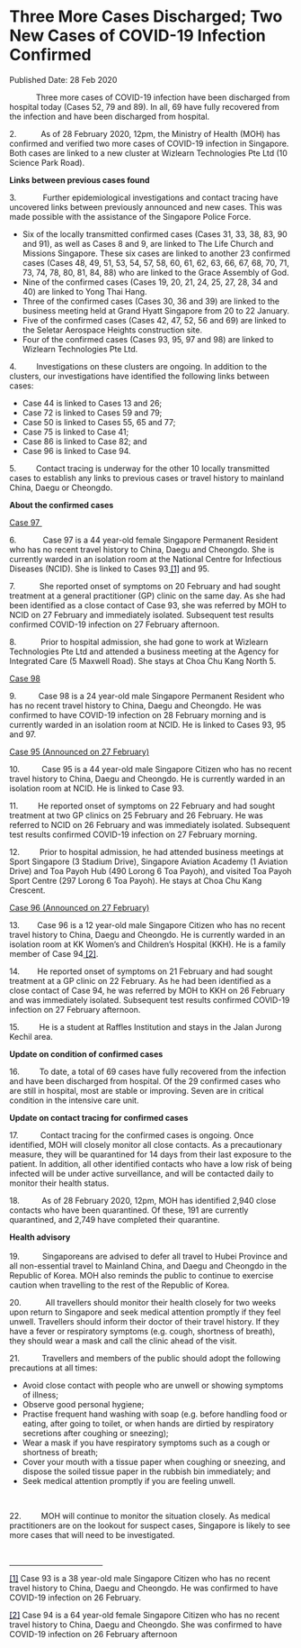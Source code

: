 <html>
    <meta http-equiv="Content-Type" content="text/html; charset=utf-8"/>
    <meta charset="utf-8"/>
    <title>Three More Cases Discharged; Two New Cases of COVID-19 Infection Confirmed</title>
    <body><h1>Three More Cases Discharged; Two New Cases of COVID-19 Infection Confirmed</h1>
    <p>Published Date: 28 Feb 2020</p> <p>&nbsp; &nbsp; &nbsp; &nbsp; &nbsp; &nbsp; Three more cases of COVID-19 infection have been discharged from hospital today (Cases 52, 79 and 89). In all, 69 have fully recovered from the infection and have been discharged from hospital. </p> <p>2. &nbsp; &nbsp; &nbsp; &nbsp; &nbsp; As of 28 February 2020, 12pm, the Ministry of Health (MOH) has confirmed and verified two more cases of COVID-19 infection in Singapore. Both cases are linked to a new cluster at Wizlearn Technologies Pte Ltd (10 Science Park Road).<br></p><p><strong>Links between previous cases found</strong><br></p><p>3. &nbsp; &nbsp; &nbsp; &nbsp; &nbsp;&nbsp; Further epidemiological investigations and contact tracing have uncovered links between previously announced and new cases. This was made possible with the assistance of the Singapore Police Force.<br></p> <ul><li>Six of the locally transmitted confirmed cases (Cases 31, 33, 38, 83, 90 and 91), as well as Cases 8 and 9, are linked to The Life Church and Missions Singapore. These six cases are linked to another 23 confirmed cases (Cases 48, 49, 51, 53, 54, 57, 58, 60, 61, 62, 63, 66, 67, 68, 70, 71, 73, 74, 78, 80, 81, 84, 88) who are linked to the Grace Assembly of God.<br></li><li>Nine of the confirmed cases (Cases 19, 20, 21, 24, 25, 27, 28, 34 and 40) are linked to Yong Thai Hang.&nbsp;<br></li><li>Three of the confirmed cases (Cases 30, 36 and 39) are linked to the business meeting held at Grand Hyatt Singapore from 20 to 22 January.&nbsp;<br></li><li>Five of the confirmed cases (Cases 42, 47, 52, 56 and 69) are linked to the Seletar Aerospace Heights construction site.&nbsp;<br></li><li>Four of the confirmed cases (Cases 93, 95, 97 and 98) are linked to Wizlearn Technologies Pte Ltd.<p style="text-align: justify;"></p></li></ul><p>4. &nbsp; &nbsp; &nbsp; &nbsp; Investigations on these clusters are ongoing. In addition to the clusters, our investigations have identified the following links between cases:<br></p> <ul><li>Case 44 is linked to Cases 13 and 26;</li><li>Case 72 is linked to Cases 59 and 79; </li><li>Case 50 is linked to Cases 55, 65 and 77; </li><li>Case 75 is linked to Case 41; </li><li>Case 86 is linked to Case 82; and</li><li>Case 96 is linked to Case 94. </li></ul><p>5. &nbsp; &nbsp; &nbsp; &nbsp; Contact tracing is underway for the other 10 locally transmitted cases to establish any links to previous cases or travel history to mainland China, Daegu or Cheongdo.<br></p><p><strong>About the confirmed cases&nbsp;</strong><br></p><p><u>Case 97&nbsp;</u><br></p><p>6. &nbsp; &nbsp; &nbsp; &nbsp; &nbsp;&nbsp; Case 97 is a 44 year-old female Singapore Permanent Resident who has no recent travel history to China, Daegu and Cheongdo. She is currently warded in an isolation room at the National Centre for Infectious Diseases (NCID). She is linked to Cases 93<u><font color="#000120"> [1]</font></u> and 95.<br></p><p>7. &nbsp; &nbsp; &nbsp; &nbsp; &nbsp; She reported onset of symptoms on 20 February and had sought treatment at a general practitioner (GP) clinic on the same day. As she had been identified as a close contact of Case 93, she was referred by MOH to NCID on 27 February and immediately isolated. Subsequent test results confirmed COVID-19 infection on 27 February afternoon.<br></p><p>8. &nbsp; &nbsp; &nbsp; &nbsp; &nbsp; Prior to hospital admission, she had gone to work at Wizlearn Technologies Pte Ltd and attended a business meeting at the Agency for Integrated Care (5 Maxwell Road). She stays at Choa Chu Kang North 5.&nbsp;<br></p><p><u>Case 98</u></p><p>9. &nbsp; &nbsp; &nbsp; &nbsp;&nbsp; Case 98 is a 24 year-old male Singapore Permanent Resident who has no recent travel history to China, Daegu and Cheongdo. He was confirmed to have COVID-19 infection on 28 February morning and is currently warded in an isolation room at NCID. He is linked to Cases 93, 95 and 97.&nbsp;<br></p><p><u>Case 95 (Announced on 27 February)</u></p><p>10. &nbsp; &nbsp; &nbsp; &nbsp;&nbsp; Case 95 is a 44 year-old male Singapore Citizen who has no recent travel history to China, Daegu and Cheongdo. He is currently warded in an isolation room at NCID. He is linked to Case 93.<br></p><p>11. &nbsp; &nbsp; &nbsp; &nbsp; He reported onset of symptoms on 22 February and had sought treatment at two GP clinics on 25 February and 26 February. He was referred to NCID on 26 February and was immediately isolated. Subsequent test results confirmed COVID-19 infection on 27 February morning.<br></p><p>12. &nbsp; &nbsp; &nbsp; &nbsp; Prior to hospital admission, he had attended business meetings at Sport Singapore (3 Stadium Drive), Singapore Aviation Academy (1 Aviation Drive) and Toa Payoh Hub (490 Lorong 6 Toa Payoh), and visited Toa Payoh Sport Centre (297 Lorong 6 Toa Payoh). He stays at Choa Chu Kang Crescent.&nbsp;<br></p><p><u>Case 96 (Announced on 27 February)</u><br></p><p>13. &nbsp; &nbsp; &nbsp;&nbsp; Case 96 is a 12 year-old male Singapore Citizen who has no recent travel history to China, Daegu and Cheongdo. He is currently warded in an isolation room at KK Women’s and Children’s Hospital (KKH). He is a family member of Case 94<u><font color="#000120"> [2]</font></u>.<br></p><p>14. &nbsp; &nbsp; &nbsp;&nbsp; He reported onset of symptoms on 21 February and had sought treatment at a GP clinic on 22 February. As he had been identified as a close contact of Case 94, he was referred by MOH to KKH on 26 February and was immediately isolated. Subsequent test results confirmed COVID-19 infection on 27 February afternoon.&nbsp;</p><p>15. &nbsp; &nbsp; &nbsp; &nbsp; He is a student at Raffles Institution and stays in the Jalan Jurong Kechil area.&nbsp;<br></p><p><strong>Update on condition of confirmed cases</strong></p><p>16. &nbsp; &nbsp; &nbsp; &nbsp; To date, a total of 69 cases have fully recovered from the infection and have been discharged from hospital. Of the 29 confirmed cases who are still in hospital, most are stable or improving. Seven are in critical condition in the intensive care unit.&nbsp;<br></p><p><strong>Update on contact tracing for confirmed cases </strong></p><p>17. &nbsp; &nbsp; &nbsp; &nbsp;&nbsp; Contact tracing for the confirmed cases is ongoing. Once identified, MOH will closely monitor all close contacts. As a precautionary measure, they will be quarantined for 14 days from their last exposure to the patient. In addition, all other identified contacts who have a low risk of being infected will be under active surveillance, and will be contacted daily to monitor their health status.&nbsp;<br></p><p>18. &nbsp; &nbsp; &nbsp; &nbsp;&nbsp; As of 28 February 2020, 12pm, MOH has identified 2,940 close contacts who have been quarantined. Of these, 191 are currently quarantined, and 2,749 have completed their quarantine.&nbsp;<br></p><p><strong>Health advisory<br><br></strong>19. <strong>&nbsp; &nbsp; &nbsp; &nbsp; &nbsp;&nbsp; </strong>Singaporeans are advised to defer all travel to Hubei Province and all non-essential travel to Mainland China, and Daegu and Cheongdo in the Republic of Korea. MOH also reminds the public to continue to exercise caution when travelling to the rest of the Republic of Korea.<br></p><p>20. &nbsp; &nbsp; &nbsp; &nbsp; &nbsp; All travellers should monitor their health closely for two weeks upon return to Singapore and seek medical attention promptly if they feel unwell. Travellers should inform their doctor of their travel history. If they have a fever or respiratory symptoms (e.g. cough, shortness of breath), they should wear a mask and call the clinic ahead of the visit.<br></p><p>21. &nbsp; &nbsp; &nbsp; &nbsp;&nbsp; Travellers and members of the public should adopt the following precautions at all times:&nbsp;<br></p> <ul><li>Avoid close contact with people who are unwell or showing symptoms of illness; </li><li>Observe good personal hygiene; </li><li>Practise frequent hand washing with soap (e.g. before handling food or eating, after going to toilet, or when hands are dirtied by respiratory secretions after coughing or sneezing); </li><li>Wear a mask if you have respiratory symptoms such as a cough or shortness of breath; </li><li>Cover your mouth with a tissue paper when coughing or sneezing, and dispose the soiled tissue paper in the rubbish bin immediately; and </li><li>Seek medical attention promptly if you are feeling unwell.<p>&nbsp;</p></li></ul> <p>22. &nbsp; &nbsp; &nbsp; &nbsp; MOH will continue to monitor the situation closely. As medical practitioners are on the lookout for suspect cases, Singapore is likely to see more cases that will need to be investigated. </p> <p><br clear="all"></p><div> <hr width="33%" size="1" align="left"> <div id="ftn1"> <p><u><font color="#000120">[1]</font></u> Case 93 is a 38 year-old male Singapore Citizen who has no recent travel history to China, Daegu and Cheongdo. He was confirmed to have COVID-19 infection on 26 February.</p> </div> <div id="ftn2"> <p><u><font color="#000120">[2]</font></u> Case 94 is a 64 year-old female Singapore Citizen who has no recent travel history to China, Daegu and Cheongdo. She was confirmed to have COVID-19 infection on 26 February afternoon</p> </div> </div></body>
</html>